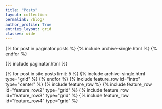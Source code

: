 ```yaml
---
title: "Posts"
layout: collection
permalink: /blog/
author_profile: True
entries_layout: grid
classes: wide
---
```


{% for post in paginator.posts %}
  {% include archive-single.html %}
{% endfor %}

{% include paginator.html %}

{% for post in site.posts limit: 5 %}
  {% include archive-single.html type="grid" %}
{% endfor %}
{% include feature_row id="intro" type="center" %}
{% include feature_row %}
{% include feature_row id="feature_row2" type="grid" %}
{% include feature_row id="feature_row3" type="grid" %}
{% include feature_row id="feature_row4" type="grid" %}
